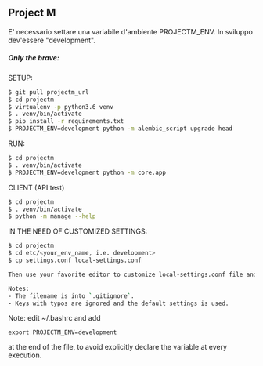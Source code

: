 Project M
---

E' necessario settare una variabile d'ambiente PROJECTM_ENV.
In sviluppo dev'essere "development".


##### Only the brave:

SETUP: 
```bash
$ git pull projectm_url
$ cd projectm
$ virtualenv -p python3.6 venv
$ . venv/bin/activate
$ pip install -r requirements.txt
$ PROJECTM_ENV=development python -m alembic_script upgrade head
```

RUN:

```bash
$ cd projectm
$ . venv/bin/activate
$ PROJECTM_ENV=development python -m core.app
```


CLIENT (API test)

```bash
$ cd projectm
$ . venv/bin/activate
$ python -m manage --help 
```


IN THE NEED OF CUSTOMIZED SETTINGS:
```bash
$ cd projectm
$ cd etc/<your_env_name, i.e. development>
$ cp settings.conf local-settings.conf

Then use your favorite editor to customize local-settings.conf file and fit your needs.

Notes: 
- The filename is into `.gitignore`.
- Keys with typos are ignored and the default settings is used.

```

Note:
edit ~/.bashrc and add
```
export PROJECTM_ENV=development
```
at the end of the file, to avoid explicitly declare the variable at every execution.
